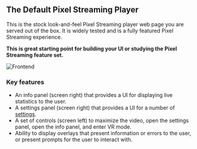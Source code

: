 ## The Default Pixel Streaming Player

This is the stock look-and-feel Pixel Streaming player web page you are served out of the box. It is widely tested and is a fully featured Pixel Streaming experience. 

**This is great starting point for building your UI or studying the Pixel Streaming feature set.**

![Frontend](https://raw.githubusercontent.com/EpicGamesExt/PixelStreamingInfrastructure/0aabae464daa95925cf6fa238ac18d0a5561a421/Frontend/implementations/EpicGames/docs/images/frontend.jpg)

### Key features
- An info panel (screen right) that provides a UI for displaying live statistics to the user.
- A settings panel (screen right) that provides a UI for a number of [settings](https://github.com/EpicGamesExt/PixelStreamingInfrastructure/tree/UE5.3/Frontend/Docs/Settings%20Panel.md).
- A set of controls (screen left) to maximize the video, open the settings panel, open the info panel, and enter VR mode.
- Ability to display overlays that present information or errors to the user, or present prompts for the user to interact with.
